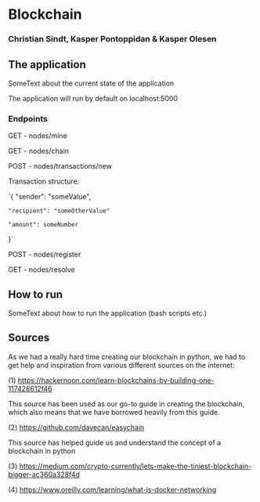 # Blockchain 
### Christian Sindt, Kasper Pontoppidan & Kasper Olesen 


## The application 

SomeText about the current state of the application

The application will run by default on localhost:5000

### Endpoints

GET - nodes/mine

GET - nodes/chain

POST - nodes/transactions/new 

Transaction structure:

`{
	"sender": "someValue",

	"recipient": "someOtherValue"

	"amount": someNumber
}`

POST - nodes/register

GET - nodes/resolve


## How to run

SomeText about how to run the application (bash scripts etc.)



## Sources
As we had a really hard time creating our blockchain in python, we had to get help and inspiration
from various different sources on the internet:

(1) https://hackernoon.com/learn-blockchains-by-building-one-117428612f46

This source has been used as our go-to guide in creating the blockchain, which also means that 
we have borrowed heavily from this guide.

(2) https://github.com/davecan/easychain

This source has helped guide us and understand the concept of a blockchain in python

(3) https://medium.com/crypto-currently/lets-make-the-tiniest-blockchain-bigger-ac360a328f4d

(4) https://www.oreilly.com/learning/what-is-docker-networking


